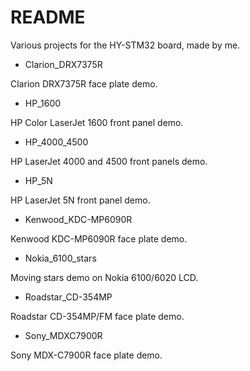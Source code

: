 # README #

Various projects for the HY-STM32 board, made by me.

* Clarion_DRX7375R
  
Clarion DRX7375R face plate demo.

* HP_1600
  
HP Color LaserJet 1600 front panel demo.

* HP_4000_4500
  
HP LaserJet 4000 and 4500 front panels demo.

* HP_5N
  
HP LaserJet 5N front panel demo.

* Kenwood_KDC-MP6090R 

Kenwood KDC-MP6090R face plate demo.

* Nokia_6100_stars

Moving stars demo on Nokia 6100/6020 LCD.

* Roadstar_CD-354MP

Roadstar CD-354MP/FM face plate demo.

* Sony_MDXC7900R

Sony MDX-C7900R face plate demo.
